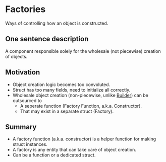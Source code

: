 # Factories

Ways of controlling how an object is constructed.

## One sentence description

A component responsible solely for the wholesale (not piecewise) creation of objects.

## Motivation

- Object creation logic becomes too convoluted.
- Struct has too many fields, need to initialize all correctly.
- Wholesale object creation (non-piecewise, unlike [Builder](../builder/)) can be outsourced to
  - A seperate function (Factory Function, a.k.a. Constructor).
  - That may exist in a separate struct (Factory).

## Summary

- A factory function (a.k.a. constructor) is a helper function for making struct instances.
- A factory is any entity that can take care of object creation.
- Can be a function or a dedicated struct.
